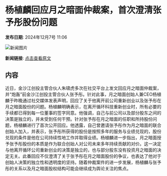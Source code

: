 # 杨植麟回应月之暗面仲裁案，首次澄清张予彤股份问题

**发布日期**: 2024年12月7号 11:06

![新闻图片](https://pic.chinaz.com/picmap/202405240907574564_1.jpg)

**新闻链接**: [点击查看原文](https://www.aibase.com/zh/news/13758)

## 内容

近日，金沙江创投主管合伙人朱啸虎多次在社交平台上发文回应月之暗面仲裁案，并“炮轰”前金沙江创投主管合伙人张予彤。针对此事，月之暗面创始人兼CEO杨植麟于昨晚通过社交媒体发表声明，回应了关于他离开前公司重新创业以及张予彤在月之暗面股份的问题。杨植麟明确表示，在离开循环科技重新创业时，所有必要的手续都已得到每一位董事的签字同意。他强调，自己与前公司以及部分股东之间的决策是独立的，并未受到任何干预。针对张予彤在月之暗面的任职和所持股份问题，杨植麟进行了首次公开回应。他透露，自己曾邀请张予彤作为月之暗面的联合创始人加入，并表示，张予彤所获得的股份是按照多年的服务与业绩兑现的，股份兑现的条件是他在公司持续性地工作并取得业绩。杨植麟进一步指出，月之暗面授予张予彤股份的本质是作为联合创始人对公司未来多年持续贡献的对价。这一决定与他离开循环公司重新创业的决策是独立的，也与部分股东没有投资月之暗面的决定无关。此番回应不仅澄清了关于张予彤在月之暗面股份的争议，也表达了他对于创始人决策的独立性和透明度的坚持。随着仲裁案件的进一步发展，杨植麟与张予彤的关系以及月之暗面股权结构可能会继续成为舆论关注的焦点。
